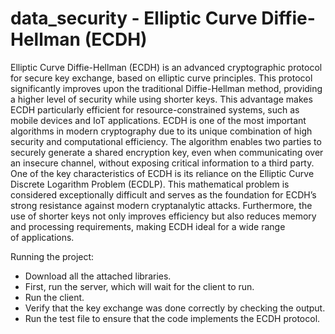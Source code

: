 # data_security - Elliptic Curve Diffie-Hellman (ECDH)

Elliptic Curve Diffie-Hellman (ECDH) is an advanced cryptographic protocol for secure key exchange, based on elliptic curve principles. This protocol significantly improves upon the traditional Diffie-Hellman method, providing a higher level of security while using shorter keys. This advantage makes ECDH particularly efficient for resource-constrained systems, such as mobile devices and IoT applications.
ECDH is one of the most important algorithms in modern cryptography due to its unique combination of high security and computational efficiency. The algorithm enables two parties to securely generate a shared encryption key, even when communicating over an insecure channel, without exposing critical information to a third party.
One of the key characteristics of ECDH is its reliance on the Elliptic Curve Discrete Logarithm Problem (ECDLP). This mathematical problem is considered exceptionally difficult and serves as the foundation for ECDH’s strong resistance against modern cryptanalytic attacks. Furthermore, the use of shorter keys not only improves efficiency but also reduces memory and processing requirements, making ECDH ideal for a wide range of applications.

Running the project:
- Download all the attached libraries.
- First, run the server, which will wait for the client to run.
- Run the client.
- Verify that the key exchange was done correctly by checking the output.
- Run the test file to ensure that the code implements the ECDH protocol.

